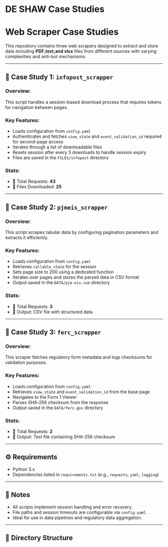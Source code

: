 # DE SHAW Case Studies
# Web Scraper Case Studies

This repository contains three web scrapers designed to extract and store data including **PDF,text,and xlsx** files from different sources with varying complexities and anti-bot mechanisms.

---

## 📁 Case Study 1: `infopost_scrapper`

### Overview:
This script handles a session-based download process that requires tokens for navigation between pages.

### Key Features:
- Loads configuration from `config.yaml`
- Authenticates and fetches `view_state` and `event_validation_id` required for second-page access
- Iterates through a list of downloadable files
- Resets session after every 3 downloads to handle session expiry
- Files are saved in the `FILES/infopost` directory

### Stats:
- 🔄 Total Requests: **43**
- 📄 Files Downloaded: **25**

---

## 📁 Case Study 2: `pjmeis_scrapper`

### Overview:
This script scrapes tabular data by configuring pagination parameters and extracts it efficiently.

### Key Features:
- Loads configuration from `config.yaml`
- Retrieves `callable_state` for the session
- Sets page size to 200 using a dedicated function
- Iterates over pages and stores the parsed data in CSV format
- Output saved in the `DATA/pjm-eis.com` directory

### Stats:
- 🔄 Total Requests: **3**
- 📄 Output: CSV file with structured data

---

## 📁 Case Study 3: `ferc_scrapper`

### Overview:
This scraper fetches regulatory form metadata and logs checksums for validation purposes.

### Key Features:
- Loads configuration from `config.yaml`
- Retrieves `view_state` and `event_validation_id` from the base page
- Navigates to the Form 1 Viewer
- Parses SHA-256 checksum from the response
- Output saved in the `DATA/ferc.gov` directory

### Stats:
- 🔄 Total Requests: **2**
- 🧾 Output: Text file containing SHA-256 checksum

---

## ⚙️ Requirements

- Python 3.x
- Dependencies listed in `requirements.txt` (e.g., `requests`, `yaml`, `logging`)

---

## 📌 Notes

- All scripts implement session handling and error recovery.
- File paths and session timeouts are configurable via `config.yaml`.
- Ideal for use in data pipelines and regulatory data aggregation.

---

## 📂 Directory Structure

